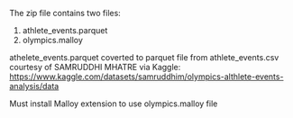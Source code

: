 The zip file contains two files:
  1) athlete_events.parquet
  2) olympics.malloy

athelete_events.parquet coverted to parquet file from athlete_events.csv courtesy of SAMRUDDHI MHATRE via Kaggle:
https://www.kaggle.com/datasets/samruddhim/olympics-althlete-events-analysis/data

Must install Malloy extension to use olympics.malloy file

